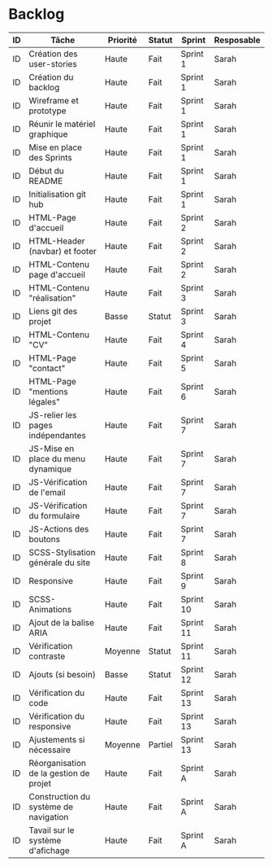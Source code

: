 # Backlog


| ID | Tâche                               | Priorité | Statut | Sprint |Resposable |
|----|-------------------------------------|----------|--------|--------|-----------|
| ID | Création des user-stories           | Haute | Fait | Sprint 1 |Sarah |
| ID | Création du backlog                 | Haute | Fait | Sprint 1 |Sarah |
| ID | Wireframe et prototype              | Haute | Fait | Sprint 1 |Sarah |
| ID | Réunir le matériel graphique        | Haute | Fait | Sprint 1 |Sarah |
| ID | Mise en place des Sprints           | Haute | Fait | Sprint 1 |Sarah |
| ID | Début du README                     | Haute | Fait | Sprint 1 |Sarah |
| ID | Initialisation git hub              | Haute | Fait | Sprint 1 |Sarah |
| ID | HTML-Page d'accueil                 | Haute | Fait | Sprint 2 |Sarah |
| ID | HTML-Header (navbar) et footer      | Haute | Fait | Sprint 2 |Sarah |
| ID | HTML-Contenu page d'accueil         | Haute | Fait | Sprint 2 |Sarah |
| ID | HTML-Contenu "réalisation"          | Haute | Fait | Sprint 3 |Sarah |
| ID | Liens git des projet                | Basse    | Statut | Sprint 3 |Sarah |
| ID | HTML-Contenu "CV"                   | Haute | Fait | Sprint 4 |Sarah |
| ID | HTML-Page "contact"                 | Haute | Fait | Sprint 5 |Sarah |
| ID | HTML-Page "mentions légales"        | Haute | Fait | Sprint 6 |Sarah |
| ID | JS-relier les pages indépendantes   | Haute | Fait | Sprint 7|Sarah |
| ID | JS-Mise en place du menu dynamique  | Haute | Fait | Sprint 7 |Sarah |
| ID | JS-Vérification de l'email          | Haute | Fait | Sprint 7 |Sarah |
| ID | JS-Vérification du formulaire       | Haute | Fait | Sprint 7 |Sarah |
| ID | JS-Actions des boutons              | Haute | Fait | Sprint 7 |Sarah |
| ID | SCSS-Stylisation générale du site   | Haute | Fait | Sprint 8|Sarah |
| ID | Responsive                          | Haute | Fait | Sprint 9 |Sarah |
| ID | SCSS-Animations                     | Haute | Fait | Sprint 10 |Sarah |
| ID | Ajout de la balise ARIA             | Haute | Fait | Sprint 11 |Sarah |
| ID | Vérification contraste              | Moyenne | Statut | Sprint 11 |Sarah |
| ID | Ajouts (si besoin)                  | Basse | Statut | Sprint 12 |Sarah |
| ID | Vérification du code                | Haute | Fait | Sprint 13 |Sarah |
| ID | Vérification du responsive          | Haute | Fait | Sprint 13 |Sarah |
| ID | Ajustements si nécessaire           | Moyenne | Partiel | Sprint 13 |Sarah |
| ID | Réorganisation de la gestion de projet  | Haute | Fait | Sprint A |Sarah |
| ID | Construction du système de navigation   | Haute | Fait | Sprint A |Sarah |
| ID | Tavail sur le système d'afichage        | Haute | Fait | Sprint A |Sarah |
